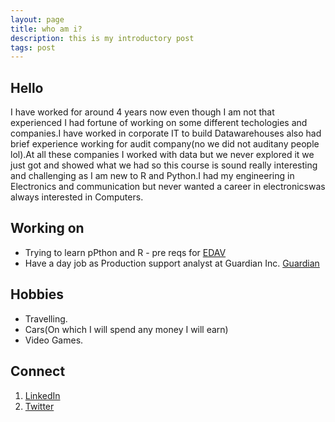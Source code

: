 ```yaml
---
layout: page
title: who am i?
description: this is my introductory post 
tags: post
---
```


## Hello ##

I have worked for around 4 years now even though I am not that experienced I had fortune of working on some different techologies and companies.I have worked in corporate IT to build Datawarehouses also had brief experience working for audit company(no we did not auditany people lol).At all these companies I worked with data but we never explored it we just got and showed what we had so this course is sound really interesting and challenging as I am new to R and Python.I had my engineering in Electronics and communication but never wanted a career in electronicswas always interested in Computers.


## Working on ##

- Trying to learn pPthon and R - pre reqs for [EDAV](http://malecki.github.io/edav/agenda.html)
- Have a day job as Production support analyst at Guardian Inc. [Guardian](http://www.guardianlife.com/)


## Hobbies ##

- Travelling.
- Cars(On which I will spend any money I will earn)
- Video Games.

## Connect ##
1. [LinkedIn](https://www.linkedin.com/in/harpreethayer) 
1. [Twitter](https://twitter.com/harhayer)
